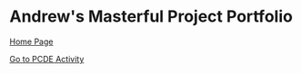 # Andrew's Masterful Project Portfolio

<a href="https://andrewdavidso333.github.io"> Home Page </a>

<a href="https://andrewdavidso333.github.io/PCDE-Activity-9.1/"> Go to PCDE Activity </a>

